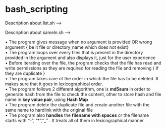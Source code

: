 
  
<h1 class="code-line" data-line-start=0 data-line-end=1 ><a id="bash_scripting_0"></a>bash_scripting</h1>
<p >Description about list.sh</a> --&gt;</p>
<p > Description about sameln.sh</a> --&gt;</p>
<p class="has-line-data" data-line-start="6" data-line-end="13">•   The program gives message when no argument is provided OR wrong argument { be it file or directory_name which does not exist}<br>
•   The program loops over every files that is present in the directory provided in the argument and also displays it, just for the user experience<br>
•   Before iterating over the file, the program checks that the file has read and write permissions as they are required for reading the file and removing { if they are duplicate }<br>
•   The program takes care of the order in which the file has to be deleted. It makes sure that it goes in lexicographical order.<br>
•   The program follows 2 different algorithm, one is <strong>md5sum</strong> in order to generate hash from the file to check the content, other to store hash and file name in <strong>key value pair</strong>, using <strong>Hash Map</strong><br>
•   The program delete the duplicate file and create another file with the same name to hardlink with the original file<br>
•   The program also <strong>handles</strong> the <strong>filename with spaces</strong> or the filename starts with “-”, “*”,&quot;_&quot; . It treats all of them in lexicographical manner</p>
